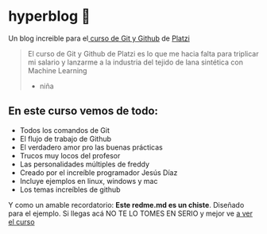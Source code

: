 # hyperblog &#128154;
Un blog increible para el[ curso de Git y Github](https://platzi.com/cursos/git-github/ " curso de Git y Github") de [Platzi](http://platzi.com/ "Platzi")
> El curso de Git y Github de Platzi es lo que me hacia falta para triplicar mi salario y lanzarme a la industria del tejido de lana sintética con Machine Learning
> - niña

## En este curso vemos de todo:
* Todos los comandos de Git
* El flujo de trabajo de Github
* El verdadero amor pro las buenas prácticas
* Trucos muy locos del profesor
* Las personalidades múltiples de freddy
* Creado por el increíble programador Jesús Díaz
* Incluye ejemplos en linux, windows y mac
* Los temas increíbles de github

Y como un amable recordatorio: **Este redme.md es un chiste**. Diseñado para el ejemplo. Si llegas acá NO TE LO TOMES EN SERIO y mejor ve [a ver el curso](https://platzi.com/cursos/git-github/ "a ver el curso")